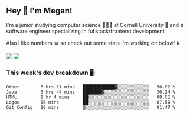 ## Hey 👋 I'm Megan! 
I'm a junior studying computer science 👩🏻‍💻 at Cornell University 🐻 and a software engineer specializing in fullstack/frontend development!

Also I like numbers 📊 so check out some stats I'm working on below! ⬇️

<img src="https://github-readme-stats.meganyin13.vercel.app/api?username=meganyin13&show_icons=true&hide=stars&count_private=true" />

<img src="https://github-readme-stats.meganyin13.vercel.app/api/top-langs/?username=meganyin13&layout=compact&hide=Jupyter%20Notebook" />

### This week's dev breakdown 🖥:
<!--START_SECTION:waka-->
```text
Other        6 hrs 11 mins   ████████████▓░░░░░░░░░░░░   50.02 % 
Java         3 hrs 44 mins   ███████▓░░░░░░░░░░░░░░░░░   30.24 % 
HTML         1 hr 4 mins     ██░░░░░░░░░░░░░░░░░░░░░░░   08.65 % 
Logos        56 mins         ██░░░░░░░░░░░░░░░░░░░░░░░   07.58 % 
Git Config   10 mins         ▒░░░░░░░░░░░░░░░░░░░░░░░░   01.47 % 
```
<!--END_SECTION:waka-->
